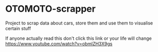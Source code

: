 # OTOMOTO-scrapper
Project to scrap data about cars, store them and use them to visualise certain stuff

If anyone actually read this don't click this link or your life will change 
https://www.youtube.com/watch?v=obmlZH3X9gs
